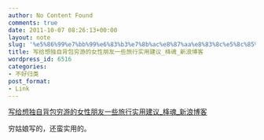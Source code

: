 ```yaml
---
author: No Content Found
comments: true
date: 2011-10-07 08:26:13+00:00
layout: note
slug: '%e5%86%99%e7%bb%99%e6%83%b3%e7%8b%ac%e8%87%aa%e8%83%8c%e5%8c%85%e7%a9%b7%e6%b8%b8%e7%9a%84%e5%a5%b3%e6%80%a7%e6%9c%8b%e5%8f%8b%e4%b8%80%e4%ba%9b%e6%97%85%e8%a1%8c%e5%ae%9e%e7%94%a8%e5%bb%ba%e8%ae%ae_'
title: 写给想独自背包穷游的女性朋友一些旅行实用建议_栙魂_新浪博客
wordpress_id: 6516
categories:
- 不好归类
post_format:
- Link
---
```


[写给想独自背包穷游的女性朋友一些旅行实用建议_栙魂_新浪博客](http://blog.sina.com.cn/s/blog_55ff89580100uc7w.html)

穷姑娘写的，还蛮实用的。
